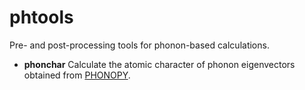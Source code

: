 # phtools
Pre- and post-processing tools for phonon-based calculations.

- **phonchar** Calculate the atomic character of phonon eigenvectors obtained from [PHONOPY](https://phonopy.github.io/phonopy).
